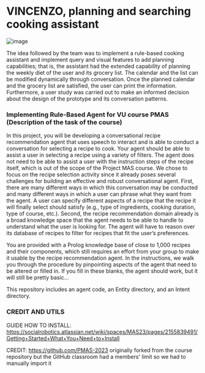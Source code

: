 # VINCENZO, planning and searching cooking assistant



![image](https://user-images.githubusercontent.com/91637040/224562243-6017cdc2-53d3-48bb-9a58-b34ab52edc14.png)

The idea followed by the team was to implement a rule-based cooking assistant and implement query and visual features to add planning capabilities; that is, the assistant had the extended capability of planning the weekly diet of the user and its grocery list. The calendar and the list can be modified dynamically through conversation. Once the planned calendar and the grocery list are satisfied, the user can print the information. Furthermore, a user study was carried out to make an informed decision about the design of the prototype and its conversation patterns. 



### Implementing Rule-Based Agent for VU course PMAS (Description of the task of the course)

In this project, you will be developing a conversational recipe recommendation agent that uses speech to interact and is able to conduct a conversation for selecting a recipe to cook.  Your agent should be able to assist a user in selecting a recipe using a variety of filters. The agent does not need to be able to assist a user with the instruction steps of the recipe itself, which is out of the scope of the Project MAS course. We chose to focus on the recipe selection activity since it already poses several challenges for building an effective and robust conversational agent. First, there are many different ways in which this conversation may be conducted and many different ways in which a user can phrase what they want from the agent. A user can specify different aspects of a recipe that the recipe it will finally select should satisfy (e.g., type of ingredients, cooking duration, type of course, etc.). Second, the recipe recommendation domain already is a broad knowledge space that the agent needs to be able to handle to understand what the user is looking for. The agent will have to reason over its database of recipes to filter for recipes that fit the user’s preferences.

You are provided with a Prolog knowledge base of close to 1,000 recipes and their components, which still requires an effort from your group to make it usable by the recipe recommendation agent. In the instructions, we walk you through the procedure by pinpointing aspects of the agent that need to be altered or filled in. If you fill in these blanks, the agent should work, but it will still be pretty basic… 

This repository includes an agent code, an Entity directory, and an Intent directory.

### CREDIT AND UTILS

GUIDE HOW TO INSTALL: https://socialrobotics.atlassian.net/wiki/spaces/MAS23/pages/2155839491/Getting+Started+What+You+Need+to+Install

CREDIT: https://github.com/PMAS-2023 originally forked from the course repository but the GitHub classroom had a members' limit so we had to manually import it
